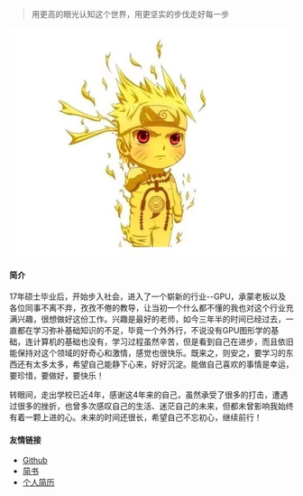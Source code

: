 > 用更高的眼光认知这个世界，用更坚实的步伐走好每一步

![](/image/freedom.jpg)
#### **简介**
17年硕士毕业后，开始步入社会，进入了一个崭新的行业--GPU，承蒙老板以及各位同事不离不弃，孜孜不倦的教导，让当初一个什么都不懂的我也对这个行业充满兴趣，很想做好这份工作。兴趣是最好的老师，如今三年半的时间已经过去，一直都在学习弥补基础知识的不足，毕竟一个外外行，不说没有GPU图形学的基础，连计算机的基础也没有，学习过程虽然辛苦，但是看到自己在进步，而且依旧能保持对这个领域的好奇心和激情，感觉也很快乐。既来之，则安之，要学习的东西还有太多太多，希望自己能静下心来，好好沉淀。能做自己喜欢的事情是幸运，要珍惜，要做好，要快乐！

转眼间，走出学校已近4年，感谢这4年来的自己，虽然承受了很多的打击，遭遇过很多的挫折，也曾多次感叹自己的生活、迷茫自己的未来，但都未曾影响我始终有着一颗上进的心。未来的时间还很长，希望自己不忘初心，继续前行！

#### **友情链接**
- <a href="https://github.com/memory118" target="_blank">Github</a>
- <a href="https://www.jianshu.com/u/64be9a76beac" target="_blank">简书</a>
- <a href="https://memorywu.cn/AlexWu_Resume.html" target="_blank">个人简历</a>